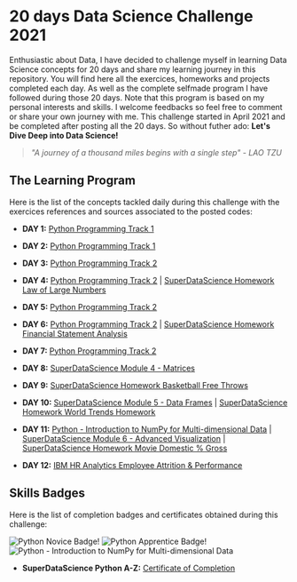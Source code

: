 # 20 days Data Science Challenge 2021  

Enthusiastic about Data, I have decided to challenge myself in learning Data Science concepts for 20 days and share my learning journey in this repository. You will find here all the exercices, homeworks and projects completed each day. As well as the complete selfmade program I have followed during those 20 days. Note that this program is based on my personal interests and skills. I welcome feedbacks so feel free to comment or share your own journey with me. This challenge started in April 2021 and be completed after posting all the 20 days. So without futher ado: **Let's Dive Deep into Data Science!**  

 > *"A journey of a thousand miles begins with a single step" - LAO TZU*  

  
## The Learning Program  

Here is the list of the concepts tackled daily during this challenge with the exercices references and sources associated to the posted codes: 

- **DAY 1:** [Python Programming Track 1](https://www.skillsoft.com/journey/python-novice-to-pythonista-1fe73a9b-d238-477e-bc15-273e52f8b7ba?track=55115d32-0d94-45bb-9aa9-53a71fe81b83)  

- **DAY 2:** [Python Programming Track 1](https://www.skillsoft.com/journey/python-novice-to-pythonista-1fe73a9b-d238-477e-bc15-273e52f8b7ba?track=55115d32-0d94-45bb-9aa9-53a71fe81b83)  

- **DAY 3:** [Python Programming Track 2](https://www.skillsoft.com/journey/python-novice-to-pythonista-1fe73a9b-d238-477e-bc15-273e52f8b7ba?track=a240f579-6c45-4716-8f6c-64d473ab9ece)  

- **DAY 4:** [Python Programming Track 2](https://www.skillsoft.com/journey/python-novice-to-pythonista-1fe73a9b-d238-477e-bc15-273e52f8b7ba?track=a240f579-6c45-4716-8f6c-64d473ab9ece) | [SuperDataScience Homework Law of Large Numbers](https://www.superdatascience.com/courses/python-programming/module-2/homework-law-of-large-numbers-2)  

- **DAY 5:** [Python Programming Track 2](https://www.skillsoft.com/journey/python-novice-to-pythonista-1fe73a9b-d238-477e-bc15-273e52f8b7ba?track=a240f579-6c45-4716-8f6c-64d473ab9ece)  

- **DAY 6:** [Python Programming Track 2](https://www.skillsoft.com/journey/python-novice-to-pythonista-1fe73a9b-d238-477e-bc15-273e52f8b7ba?track=a240f579-6c45-4716-8f6c-64d473ab9ece) | [SuperDataScience Homework Financial Statement Analysis](https://www.superdatascience.com/courses/python-programming/module-3/homework-financial-statement)

- **DAY 7:** [Python Programming Track 2](https://www.skillsoft.com/journey/python-novice-to-pythonista-1fe73a9b-d238-477e-bc15-273e52f8b7ba?track=a240f579-6c45-4716-8f6c-64d473ab9ece)

- **DAY 8:** [SuperDataScience Module 4 - Matrices](https://www.superdatascience.com/courses/python-programming/module-4/homework-basketball-free-throws-2)  

- **DAY 9:** [SuperDataScience Homework Basketball Free Throws](https://www.superdatascience.com/courses/python-programming/module-4/homework-basketball-free-throws-2)  

- **DAY 10:** [SuperDataScience Module 5 - Data Frames](https://www.superdatascience.com/courses/python-programming/module-5/importing-data-into-python) | [SuperDataScience Homework World Trends Homework](https://www.superdatascience.com/courses/python-programming/module-5/homework-world-trends-2)  

- **DAY 11:** [Python - Introduction to NumPy for Multi-dimensional Data](https://bred.percipio.com/courses/142a6430-d900-11e8-8a17-cfd888227de4/videos/586440c0-d901-11e8-8a17-cfd888227de4?tab=content) | [SuperDataScience Module 6 - Advanced Visualization](https://www.superdatascience.com/courses/python-programming/module-6/homework-movie-domestic-gross) | [SuperDataScience Homework Movie Domestic % Gross](https://www.superdatascience.com/courses/python-programming/module-6/homework-movie-domestic-gross)  

- **DAY 12:** [IBM HR Analytics Employee Attrition & Performance](https://www.kaggle.com/pavansubhasht/ibm-hr-analytics-attrition-dataset)
  
## Skills Badges 

Here is the list of completion badges and certificates obtained during this challenge:  

![Python Novice Badge!](https://eu.api.accredible.com/v1/frontend/credential_website_embed_image/badge/742089) ![Python Apprentice Badge!](https://eu.api.accredible.com/v1/frontend/credential_website_embed_image/badge/776010) ![Python - Introduction to NumPy for Multi-dimensional Data](https://eu.api.accredible.com/v1/frontend/credential_website_embed_image/badge/792309)  

- **SuperDataScience Python A-Z:** [Certificate of Completion](https://sds-platform-public.s3.us-east-2.amazonaws.com/users/pPpxDpzGydQGPJn9r/course-certificates/mhC2Z2Hu9y3mKN3M7.pdf)



  

